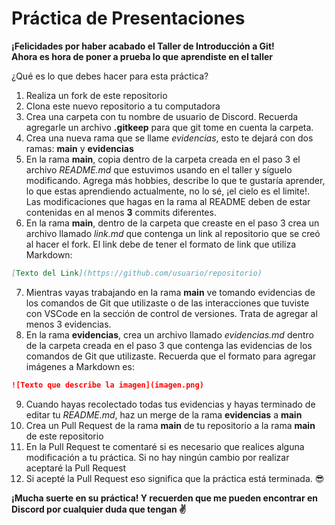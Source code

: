 # Práctica de Presentaciones

**¡Felicidades por haber acabado el Taller de Introducción a Git!** <br>
**Ahora es hora de poner a prueba lo que aprendiste en el taller**

¿Qué es lo que debes hacer para esta práctica?

1. Realiza un fork de este repositorio
1. Clona este nuevo repositorio a tu computadora
1. Crea una carpeta con tu nombre de usuario de Discord. Recuerda agregarle un archivo **.gitkeep** para que git tome en cuenta la carpeta.
1. Crea una nueva rama que se llame _evidencias_, esto te dejará con dos ramas: **main** y **evidencias**
1. En la rama **main**, copia dentro de la carpeta creada en el paso 3 el archivo _README.md_ que estuvimos usando en el taller y síguelo modificando. Agrega más hobbies, describe lo que te gustaría aprender, lo que estas aprendiendo actualmente, no lo sé, ¡el cielo es el limite!. Las modificaciones que hagas en la rama al README deben de estar contenidas en al menos **3** commits diferentes.
1. En la rama **main**, dentro de la carpeta que creaste en el paso 3 crea un archivo llamado _link.md_ que contenga un link al repositorio que se creó al hacer el fork. El link debe de tener el formato de link que utiliza Markdown:

```markdown
[Texto del Link](https://github.com/usuario/repositorio)
```

7. Mientras vayas trabajando en la rama **main** ve tomando evidencias de los comandos de Git que utilizaste o de las interacciones que tuviste con VSCode en la sección de control de versiones. Trata de agregar al menos 3 evidencias.
1. En la rama **evidencias**, crea un archivo llamado _evidencias.md_ dentro de la carpeta creada en el paso 3 que contenga las evidencias de los comandos de Git que utilizaste. Recuerda que el formato para agregar imágenes a Markdown es:

```markdown
![Texto que describe la imagen](imagen.png)
```

9. Cuando hayas recolectado todas tus evidencias y hayas terminado de editar tu _README.md_, haz un merge de la rama **evidencias** a **main**
1. Crea un Pull Request de la rama **main** de tu repositorio a la rama **main** de este repositorio
1. En la Pull Request te comentaré si es necesario que realices alguna modificación a tu práctica. Si no hay ningún cambio por realizar aceptaré la Pull Request
1. Si acepté la Pull Request eso significa que la práctica está terminada. 😎

**¡Mucha suerte en su práctica! Y recuerden que me pueden encontrar en Discord por cualquier duda que tengan ✌️**